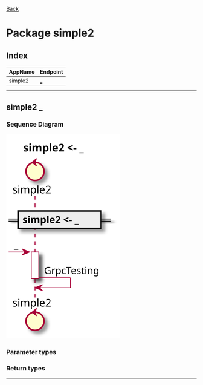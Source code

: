
[Back](../README.md)
# Package simple2

## Index
| AppName | Endpoint |
| - | - | 
| simple2 | [_](#simple2%20_) |]



---

## simple2 _

### Sequence Diagram
![alt text](simple2_.svg)

### Parameter types


### Return types

---



